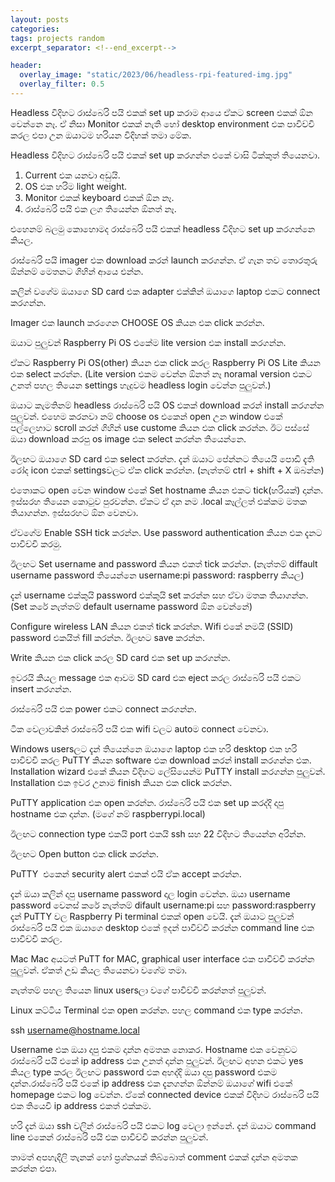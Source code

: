 ```yaml
---
layout: posts
categories: 
tags: projects random
excerpt_separator: <!--end_excerpt-->

header:
  overlay_image: "static/2023/06/headless-rpi-featured-img.jpg"
  overlay_filter: 0.5
---
```



Headless විදිහට රාස්බෙරි පයි එකක් set up කරාම ආයෙ ඒකට screen එකක් ඕන වෙන්නෙ නෑ. ඒ නිසා Monitor එකක් නැති හෝ desktop environment එක පාවිච්චි කරල එපා උන ඔයාටම හරියන විදිහක් තමා මේක.
<!--end_excerpt-->


Headless විදිහට රාස්බෙරි පයි එකක් set up කරගන්න එකේ වාසි ටික්කුත් තියෙනවා.
1. Current එක යනවා අඩුයි.
2. OS එක හරිම light weight.
3. Monitor එකක් keyboard එකක් ඕන නෑ.
4. රාස්බෙරි පයි එක ලග තියෙන්න ඕනත් නෑ.

එහෙනම් බලමු කොහොමද රාස්බෙරි පයි එකක් headless විදිහට set up කරගන්නෙ කියල.

රාස්බෙරි පයි imager එක download කරන් launch කරගන්න. ඒ ගැන තව තොරතුරු ඕන්නම් මෙතනට ගිහින් ආයෙ එන්න.

කලින් වගේම ඔයාගෙ SD card එක adapter එක්කින් ඔයාගෙ laptop එකට connect කරගන්න.

Imager එක launch කරගෙන CHOOSE OS කියන එක click කරන්න.


ඔයාට පුලුවන් Raspberry Pi OS එකේම lite version එක install කරගන්න.


ඒකට Raspberry Pi OS(other) කියන එක click කරල Raspberry Pi OS Lite කියන එක select කරන්න. (Lite version එකම වෙන්න ඕනත් නෑ noramal version එකට උනත් පහල තියෙන settings හැදුවම headless login වෙන්න පුලුවන්.)

ඔයාට කැමතිනම් headless රාස්බෙරි පයි OS එකක් download කරන් install කරගන්න පුලුවන්.
එහෙම කරනවා නම් choose os එකෙන් open උන window එකේ පල්ලෙහාට scroll කරන් ගිහින් use custome කියන එක click කරන්න. ඊට පස්සේ ඔයා download කරපු os image එක select කරන්න තියෙන්නෙ.

ඊලඟට ඔයාගෙ SD card එක select කරන්න.
දැන් ඔයාට පේන්නට තියෙයි පොඩි දැති රෝද icon එකක් settingsවලට ඒක click කරන්න. (නැත්තම් ctrl + shift + X ඔබන්න)

එතොකට open වෙන window එකේ Set hostname කියන එකට tick(හරියක්) දාන්න.
ඉස්සරහ තියෙන කොටුව පුරවන්න. ඒකට ඒ දාන නම .local කෑල්ලත් එක්කම මතක තියාගන්න. ඉස්සරහට ඕන වෙනවා.

ඒවගේම Enable SSH tick කරන්න.
Use password authentication කියන එක දැනට පාවිච්චි කරමු.

ඊලඟට Set username and password කියන එකත් tick කරන්න. (නැත්තම් diffault username password තියෙන්නෙ username:pi password: raspberry කියල)

දැන් username එක්කුයි password එක්කුයි set කරන්න සහ ඒවා මතක තියාගන්න.
(Set කරේ නැත්තම් default username password ඕන වෙන්නේ)

Configure wireless LAN කියන එකත් tick කරන්න. Wifi එකේ නමයි (SSID) password එකයිත් fill කරන්න. ඊලඟට save කරන්න.

Write කියන එක click කරල SD card එක set up කරගන්න.

ඉවරයි කියල message එක ආවම SD card එක eject කරල රාස්බෙරි පයි එකට insert කරගන්න.

රාස්බෙරි පයි එක power එකට connect කරගන්න.

ටික වෙලාවකින් රාස්බෙරි පයි එක wifi වලට autoම connect වෙනවා.

Windows usersලට
දැන් තියෙන්නෙ ඔයාගෙ laptop එක හරි desktop එක හරි පාවිච්චි කරල PuTTY කියන software එක download කරන් install කරගන්න එක.
Installation wizard එකේ කියන විදිහට ලේසියෙන්ම PuTTY install කරගන්න පුලුවන්. Installation එක ඉවර උනාම finish කියන එක click කරන්න.

PuTTY application එක open කරන්න.
රාස්බෙරි පයි එක set up කරද්දි දාපු hostname එක දාන්න. (මගේ නම් raspberrypi.local)

ඊලඟට connection type එකයි port එකයි ssh සහ 22 විදිහට තියෙන්න අරින්න.

ඊලඟට Open button එක click කරන්න.

PuTTY  එකෙන් security alert එකක් එයි ඒක accept කරන්න.

දැන් ඔයා කලින් දාපු username password දාල login වෙන්න. ඔයා username password වෙනස් කරේ නැත්තම් difault username:pi සහ password:raspberry
දැන් PuTTY වල Raspberry Pi terminal එකක් open වෙයි.
දැන් ඔයාට පුලුවන් රාස්බෙරි පයි එක ඔයාගෙ desktop එකේ ඉදන් පාවිච්චි කරන්න command line එක පාවිච්චි කරල.

Mac
Mac අයටත් PuTT for MAC, graphical user interface එක පාවිච්චි කරන්න පුලුවන්. ඒකත් උඩ කියල තියෙනවා වගේම තමා.

නැත්තම් පහල තියෙන linux usersලා වගේ පාවිච්චි කරන්නත් පුලුවන්.

Linux කට්ටිය
Terminal එක open කරන්න.
පහල command එක type කරන්න.

ssh username@hostname.local

Username එක ඔයා දාපු එකම දාන්න අමතක නොකර. Hostname එක වෙනුවට රාස්බෙරි පයි එකේ ip address එක උනත් දාන්න පුලුවන්.
ඊලඟට අහන එකට yes කියල type කරල ඊලඟට password එක අහද්දි ඔයා දාපු password එකම දාන්න.රාස්බෙරි පයි එකේ ip address එක දැනගන්න ඕන්නම් ඔයාගේ wifi එකේ homepage එකට log වෙන්න. ඒකේ connected device එකක් විදිහට රාස්බෙරි පයි එක තියෙවි ip address එකත් එක්කම.

හරි දැන් ඔයා ssh වලින් රාස්බෙරි පයි එකට log වෙලා ඉන්නේ. දැන් ඔයාට command line එකෙන් රාස්බෙරි පයි එක පාවිච්චි කරන්න පුලුවන්.

තාමත් අපහැදිලි තැනක් හෝ ප්‍රශ්නයක් තිබ්බොත් comment එකක් දාන්න අමතක කරන්න එපා.